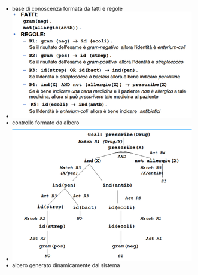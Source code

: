 - base di conoscenza formata da fatti e regole
- ![image.png](../assets/image_1678350828296_0.png)
- controllo formato da albero
- ![image.png](../assets/image_1678350884323_0.png)
- albero generato dinamicamente dal sistema